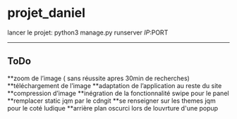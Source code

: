 projet_daniel
=============

lancer le projet: python3 manage.py runserver $IP:$PORT

----
ToDo
----

**zoom de l’image ( sans réussite apres 30min de recherches)
**téléchargement de l’image
**adaptation de l’application au reste du site
**compression d’image
**inégration de la fonctionnalité swipe pour le panel
**remplacer static jqm par le cdngit
**se renseigner sur les themes jqm pour le coté ludique
**arrière plan oscurci lors de louvrture d'une popup


